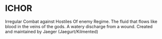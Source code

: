 # ICHOR
Irregular Combat against Hostiles Of enemy Regime. The fluid that flows like blood in the veins of the gods. A watery discharge from a wound. Created and maintained by Jaeger (Jaegurt/Kilmented)
